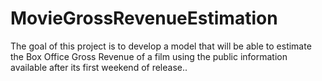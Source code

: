 # MovieGrossRevenueEstimation
The goal of this project is to develop a model that will be able to estimate the Box Office Gross Revenue of a film using the public information available after its first weekend of release..
